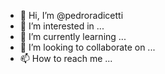 - 👋 Hi, I’m @pedroradicetti
- 👀 I’m interested in ...
- 🌱 I’m currently learning ...
- 💞️ I’m looking to collaborate on ...
- 📫 How to reach me ...

<!---
pedroradicetti/pedroradicetti is a ✨ special ✨ repository because its `README.md` (this file) appears on your GitHub profile.
You can click the Preview link to take a look at your changes.
--->
